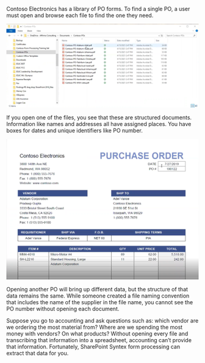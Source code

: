 Contoso Electronics has a library of PO forms. To find a single PO, a user must open and browse each file to find the one they need.

![Graphical user interface, application, table, Excel](../media/image001.png)

If you open one of the files, you see that these are structured documents. Information like names and addresses all have assigned places. You have boxes for dates and unique identifiers like PO number.  

![Timeline](../media/image003.png)

Opening another PO will bring up different data, but the structure of that data remains the same. While someone created a file naming convention that includes the name of the supplier in the file name, you cannot see the PO number without opening each document.

Suppose you go to accounting and ask questions such as: which vendor are we ordering the most material from? Where are we spending the most money with vendors? On what products? Without opening every file and transcribing that information into a spreadsheet, accounting can’t provide that information. Fortunately, SharePoint Syntex form processing can extract that data for you.
